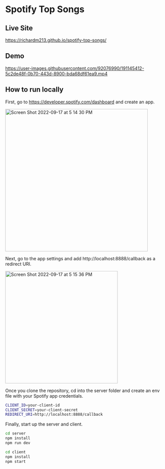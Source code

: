 # Spotify Top Songs

## Live Site

https://richardm213.github.io/spotify-top-songs/

## Demo

https://user-images.githubusercontent.com/92076990/191145412-5c2de48f-0b70-443d-8900-bda68df61ea9.mp4

## How to run locally

First, go to https://developer.spotify.com/dashboard and create an app.

<img width="450" alt="Screen Shot 2022-09-17 at 5 14 30 PM" src="https://user-images.githubusercontent.com/92076990/190880524-7c247f1c-58d9-41d7-a4e3-20b8a42376ad.png">

Next, go to the app settings and add http://localhost:8888/callback as a redirect URI.

<img width="355" alt="Screen Shot 2022-09-17 at 5 15 36 PM" src="https://user-images.githubusercontent.com/92076990/190880486-416872d4-ec12-4ff2-b1ae-0d45d2fc971a.png">

Once you clone the repository, cd into the server folder and create an env file with your Spotify app credentials.

```sh
CLIENT_ID=your-client-id
CLIENT_SECRET=your-client-secret
REDIRECT_URI=http://localhost:8888/callback
```

Finally, start up the server and client.

```sh
cd server
npm install
npm run dev
```

```sh
cd client
npm install
npm start
```
